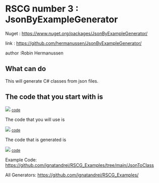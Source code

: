 # RSCG number 3 : JsonByExampleGenerator

Nuget :
    https://www.nuget.org/packages/JsonByExampleGenerator/


link : https://github.com/hermanussen/JsonByExampleGenerator/ 


author :Robin Hermanussen


## What can do

This will generate C# classes from json files.

## The code that you start with is 


<img src='http://ignatandrei.github.io/RSCG_Examples/images/JsonByExampleGenerator/ExistingCode.cs.png' />
<small>
<a href='http://ignatandrei.github.io/RSCG_Examples/images/JsonByExampleGenerator/ExistingCode.cs' target='_blank'>code</a>
</small>

The code that you will use is

<img src='http://ignatandrei.github.io/RSCG_Examples/images/JsonByExampleGenerator/Usage.cs.png' />
<small>
<a href='http://ignatandrei.github.io/RSCG_Examples/images/JsonByExampleGenerator/Usage.cs' target='_blank'>code</a>
</small>



The code that is generated is

<img src='http://ignatandrei.github.io/RSCG_Examples/images/JsonByExampleGenerator/GeneratedCode.cs.png' />
<small>
<a href='http://ignatandrei.github.io/RSCG_Examples/images/JsonByExampleGenerator/GeneratedCode.cs' target='_blank'>code</a>
</small>


Example Code: <a href="https://github.com/ignatandrei/RSCG_Examples/tree/main/JsonToClass" rel="noopener" target="_blank">https://github.com/ignatandrei/RSCG_Examples/tree/main/JsonToClass</a>

All Generators: <a href="https://github.com/ignatandrei/RSCG_Examples/">https://github.com/ignatandrei/RSCG_Examples/</a>